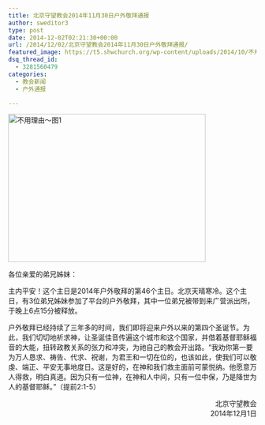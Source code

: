 ```yaml
---
title: 北京守望教会2014年11月30日户外敬拜通报
author: sweditor3
type: post
date: 2014-12-02T02:21:30+00:00
url: /2014/12/02/北京守望教会2014年11月30日户外敬拜通报/
featured_image: https://t5.shwchurch.org/wp-content/uploads/2014/10/不用理由～图1-400x288.jpg
dsq_thread_id:
  - 3281560479
categories:
  - 教会新闻
  - 户外通报

---
```

[<img class="aligncenter size-full wp-image-11714" src="http://t5.shwchurch.org/wp-content/uploads/2014/10/不用理由～图1.jpg" alt="不用理由～图1" width="400" height="300" />][1]

各位亲爱的弟兄姊妹：

主内平安！这个主日是2014年户外敬拜的第46个主日。北京天晴寒冷。这个主日，有3位弟兄姊妹参加了平台的户外敬拜，其中一位弟兄被带到来广营派出所，于晚上6点15分被释放。

户外敬拜已经持续了三年多的时间，我们即将迎来户外以来的第四个圣诞节。为此，我们切切地祈求神，让圣诞佳音传遍这个城市和这个国家，并借着基督耶稣福音的大能，扭转政教关系的张力和冲突，为祂自己的教会开出路。“我劝你第一要为万人恳求、祷告、代求、祝谢，为君王和一切在位的，也该如此，使我们可以敬虔、端正、平安无事地度日。这是好的，在神和我们救主面前可蒙悦纳。他愿意万人得救，明白真道。因为只有一位神，在神和人中间，只有一位中保，乃是降世为人的基督耶稣。”（提前2:1-5）

<p style="text-align: right;">
  北京守望教会<br /> 2014年12月1日
</p>

 [1]: http://t5.shwchurch.org/wp-content/uploads/2014/10/不用理由～图1.jpg